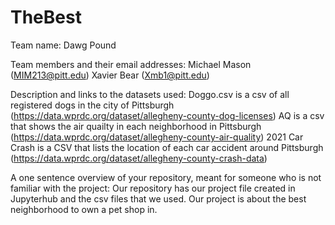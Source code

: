 # TheBest

Team name: Dawg Pound

Team members and their email addresses: Michael Mason (MIM213@pitt.edu) Xavier Bear (Xmb1@pitt.edu)

Description and links to the datasets used:
Doggo.csv is a csv of all registered dogs in the city of Pittsburgh  (https://data.wprdc.org/dataset/allegheny-county-dog-licenses)
AQ is a csv that shows the air quailty in each neighborhood in Pittsburgh (https://data.wprdc.org/dataset/allegheny-county-air-quality)
2021 Car Crash is a CSV that lists the location of each car accident around Pittsburgh (https://data.wprdc.org/dataset/allegheny-county-crash-data)

A one sentence overview of your repository, meant for someone who is not familiar with the project:
Our repository has our project file created in Jupyterhub and the csv files that we used. Our project is about the best neighborhood to own a pet shop in.
